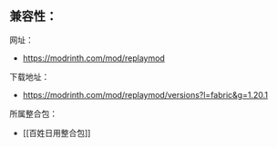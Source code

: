 兼容性：
- 

网址：
- https://modrinth.com/mod/replaymod

下载地址：
- https://modrinth.com/mod/replaymod/versions?l=fabric&g=1.20.1

所属整合包：
- [[百姓日用整合包]]